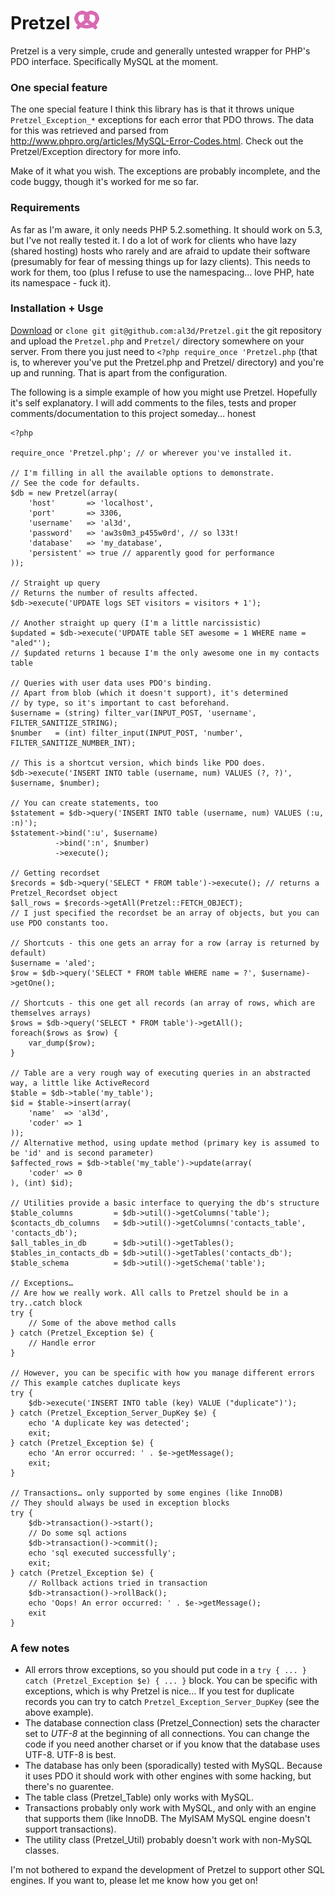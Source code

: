 # Pretzel ![icon for the sake of it](https://github.com/al3d/Pretzel/blob/master/icon.png)

Pretzel is a very simple, crude and generally untested wrapper for PHP's PDO interface. Specifically MySQL at the moment.

### One special feature

The one special feature I think this library has is that it throws unique `Pretzel_Exception_*` exceptions for each error that PDO throws. The data for this was retrieved and parsed from <http://www.phpro.org/articles/MySQL-Error-Codes.html>. Check out the Pretzel/Exception directory for more info.

Make of it what you wish. The exceptions are probably incomplete, and the code buggy, though it's worked for me so far.

### Requirements

As far as I'm aware, it only needs PHP 5.2.something. It should work on 5.3, but I've not really tested it. I do a lot of work for clients who have lazy (shared hosting) hosts who rarely and are afraid to update their software (presumably for fear of messing things up for lazy clients). This needs to work for them, too (plus I refuse to use the namespacing… love PHP, hate its namespace - fuck it).

### Installation + Usge

[Download](https://github.com/al3d/Pretzel/zipball/master) or `clone git git@github.com:al3d/Pretzel.git` the git repository and upload the `Pretzel.php` and `Pretzel/` directory somewhere on your server. From there you just need to `<?php require_once 'Pretzel.php` (that is, to wherever you've put the Pretzel.php and Pretzel/ directory) and you're up and running. That is apart from the configuration.

The following is a simple example of how you might use Pretzel. Hopefully it's self explanatory. I will add comments to the files, tests and proper comments/documentation to this project someday… honest

	<?php

	require_once 'Pretzel.php'; // or wherever you've installed it.

	// I'm filling in all the available options to demonstrate.
	// See the code for defaults.
	$db = new Pretzel(array(
		'host'       => 'localhost',
		'port'       => 3306,
		'username'   => 'al3d',
		'password'   => 'aw3s0m3_p455w0rd', // so l33t!
		'database'   => 'my_database',
		'persistent' => true // apparently good for performance
	));

	// Straight up query
	// Returns the number of results affected.
	$db->execute('UPDATE logs SET visitors = visitors + 1');

	// Another straight up query (I'm a little narcissistic)
	$updated = $db->execute('UPDATE table SET awesome = 1 WHERE name = "aled"');
	// $updated returns 1 because I'm the only awesome one in my contacts table

	// Queries with user data uses PDO's binding.
	// Apart from blob (which it doesn't support), it's determined
	// by type, so it's important to cast beforehand.
	$username = (string) filter_var(INPUT_POST, 'username', FILTER_SANITIZE_STRING);
	$number   = (int) filter_input(INPUT_POST, 'number', FILTER_SANITIZE_NUMBER_INT);

	// This is a shortcut version, which binds like PDO does.
	$db->execute('INSERT INTO table (username, num) VALUES (?, ?)', $username, $number);

	// You can create statements, too
	$statement = $db->query('INSERT INTO table (username, num) VALUES (:u, :n)');
	$statement->bind(':u', $username)
	          ->bind(':n', $number)
	          ->execute();

	// Getting recordset
	$records = $db->query('SELECT * FROM table')->execute(); // returns a Pretzel_Recordset object
	$all_rows = $records->getAll(Pretzel::FETCH_OBJECT);
	// I just specified the recordset be an array of objects, but you can use PDO constants too.

	// Shortcuts - this one gets an array for a row (array is returned by default)
	$username = 'aled';
	$row = $db->query('SELECT * FROM table WHERE name = ?', $username)->getOne();

	// Shortcuts - this one get all records (an array of rows, which are themselves arrays)
	$rows = $db->query('SELECT * FROM table')->getAll();
	foreach($rows as $row) {
		var_dump($row);
	}

	// Table are a very rough way of executing queries in an abstracted way, a little like ActiveRecord
	$table = $db->table('my_table');
	$id = $table->insert(array(
		'name'  => 'al3d',
		'coder' => 1
	));
	// Alternative method, using update method (primary key is assumed to be 'id' and is second parameter)
	$affected_rows = $db->table('my_table')->update(array(
		'coder' => 0
	), (int) $id);

	// Utilities provide a basic interface to querying the db's structure
	$table_columns         = $db->util()->getColumns('table');
	$contacts_db_columns   = $db->util()->getColumns('contacts_table', 'contacts_db');
	$all_tables_in_db      = $db->util()->getTables();
	$tables_in_contacts_db = $db->util()->getTables('contacts_db');
	$table_schema          = $db->util()->getSchema('table');

	// Exceptions…
	// Are how we really work. All calls to Pretzel should be in a try..catch block
	try {
		// Some of the above method calls
	} catch (Pretzel_Exception $e) {
		// Handle error
	}

	// However, you can be specific with how you manage different errors
	// This example catches duplicate keys
	try {
		$db->execute('INSERT INTO table (key) VALUE ("duplicate")');
	} catch (Pretzel_Exception_Server_DupKey $e) {
		echo 'A duplicate key was detected';
		exit;
	} catch (Pretzel_Exception $e) {
		echo 'An error occurred: ' . $e->getMessage();
		exit;
	}

	// Transactions… only supported by some engines (like InnoDB)
	// They should always be used in exception blocks
	try {
		$db->transaction()->start();
		// Do some sql actions
		$db->transaction()->commit();
		echo 'sql executed successfully';
		exit;
	} catch (Pretzel_Exception $e) {
		// Rollback actions tried in transaction
		$db->transaction()->rollBack();
		echo 'Oops! An error occurred: ' . $e->getMessage();
		exit
	}


### A few notes

- All errors throw exceptions, so you should put code in a `try { ... } catch (Pretzel_Exception $e) { ... }` block. You can be specific with exceptions, which is why Pretzel is nice… If you test for duplicate records you can try to catch `Pretzel_Exception_Server_DupKey` (see the above example).
- The database connection class (Pretzel_Connection) sets the character set to *UTF-8* at the beginning of all connections. You can change the code if you need another charset or if you know that the database uses UTF-8. UTF-8 is best.
- The database has only been (sporadically) tested with MySQL. Because it uses PDO it should work with other engines with some hacking, but there's no guarentee.
- The table class (Pretzel_Table) only works with MySQL.
- Transactions probably only work with MySQL, and only with an engine that supports them (like InnoDB. The MyISAM MySQL engine doesn't support transactions).
- The utility class (Pretzel_Util) probably doesn't work with non-MySQL classes.

I'm not bothered to expand the development of Pretzel to support other SQL engines. If you want to, please let me know how you get on!